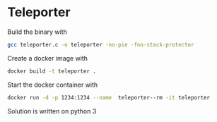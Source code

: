 # Teleporter


Build the binary with

```bash
gcc teleporter.c -o teleporter -no-pie -fno-stack-protector
```

Create a docker image with
``` bash
docker build -t teleporter .
```

Start the docker container with
``` bash
docker run -d -p 1234:1234 --name  teleporter--rm -it teleporter
```

Solution is written on python 3
